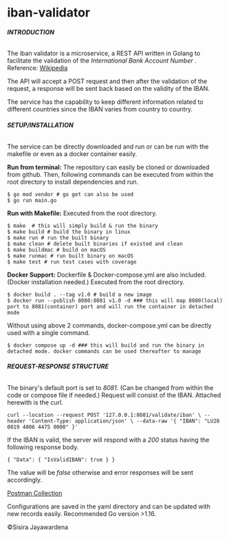 # iban-validator

###### **INTRODUCTION**
 
The iban validator is a microservice, a REST API written in Golang to facilitate the validation of the _International Bank Account Number_ . 
Reference: [Wikipedia]

The API will accept a POST request and then after the validation of the request, a response will be sent back based on the validity of the IBAN.

The service has the capability to keep different information related to different countries since the IBAN varies from country to country. 


###### **SETUP/INSTALLATION**

The service can be directly downloaded and run or can be run with the makefile or even as a docker container easily.

**Run from terminal:**
The repository can easily be cloned or downloaded from github. Then, following commands can be executed from within the root directory to install dependencies and run.

`$ go mod vendor # go get can also be used` \
`$ go run main.go`

**Run with Makefile:** 
Executed from the root directory.

`$ make  # this will simply build & run the binary`\
`$ make build # build the binary in linux`\
`$ make run # run the built binary`\
`$ make clean # delete built binaries if existed and clean`\
`$ make buildmac # build on macOS`\
`$ make runmac # run built binary on macOS`\
`$ make test # run test cases with coverage`

**Docker Support:**
Dockerfile & Docker-compose.yml are also included. (Docker installation needed.) Executed from the root directory.

`$ docker build . --tag v1.0 # build a new image`\
`$ docker run --publish 8080:8081 v1.0 -d ### this will map 8080(local) port to 8081(container) port and will run the container in detached mode`

Without using above 2 commands, docker-compose.yml can be directly used with a single command.

`$ docker compose up -d ### this will build and run the binary in detached mode. docker commands can be used thereafter to manage`


###### **REQUEST-RESPONSE STRUCTURE**
The binary's default port is set to _8081_. (Can be changed from within the code or compose file if needed.) Request will consist of the IBAN. Attached herewith is the curl.

`curl --location --request POST '127.0.0.1:8081/validate/iban' \
 --header 'Content-Type: application/json' \
 --data-raw '{
     "IBAN": "LU28 0019 4006 4475 0000"
 }'` 

If the IBAN is valid, the server will respond with a _200_ status having the following response body.

`{
     "Data": {
         "IsValidIBAN": true
     }
 }`
 
 
The value will be _false_ otherwise and error responses will be sent accordingly.

[Postman Collection]

Configurations are saved in the yaml directory and can be updated with new records easily. Recommended Go version >1.16.

©Sisira Jayawardena




[Wikipedia]: https://en.wikipedia.org/wiki/International_Bank_Account_Number
[Postman Collection]: https://www.getpostman.com/collections/f6b5a110c328282d58f0